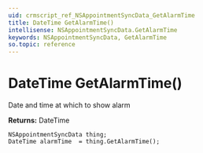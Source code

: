 ```yaml
---
uid: crmscript_ref_NSAppointmentSyncData_GetAlarmTime
title: DateTime GetAlarmTime()
intellisense: NSAppointmentSyncData.GetAlarmTime
keywords: NSAppointmentSyncData, GetAlarmTime
so.topic: reference
---
```


# DateTime GetAlarmTime()

Date and time at which to show alarm

**Returns:** DateTime

```crmscript
NSAppointmentSyncData thing;
DateTime alarmTime  = thing.GetAlarmTime();
```

